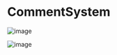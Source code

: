 # CommentSystem

![image](https://github.com/user-attachments/assets/460ab13f-eecb-44f6-9a9c-bda5cd4d5d5c)


![image](https://github.com/user-attachments/assets/1567e675-3a35-455a-a842-9a4c073f1be8)
